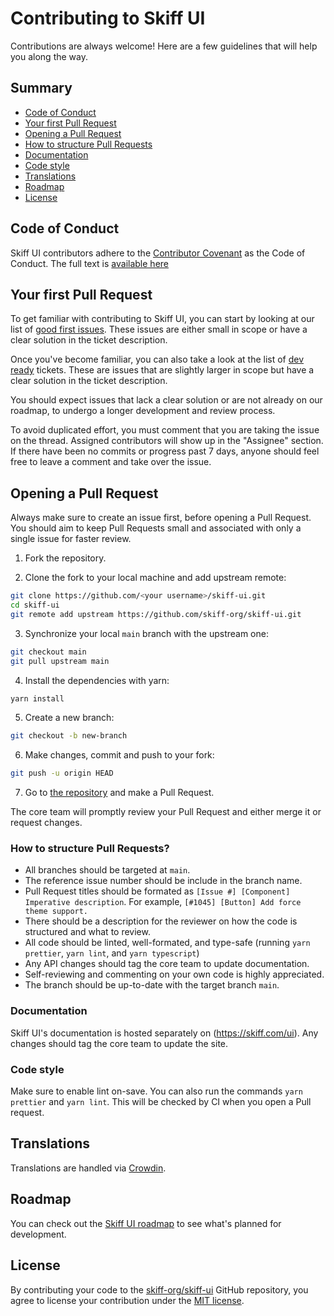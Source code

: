 # Contributing to Skiff UI

Contributions are always welcome! Here are a few guidelines that will help you along the way.

## Summary

- [Code of Conduct](#code-of-conduct)
- [Your first Pull Request](#your-first-pull-request)
- [Opening a Pull Request](#opening-a-pull-request)
- [How to structure Pull Requests](#how-to-structure-pull-requests)
- [Documentation](#documentation)
- [Code style](#code-style)
- [Translations](#translations)
- [Roadmap](#roadmap)
- [License](#license)

## Code of Conduct

Skiff UI contributors adhere to the [Contributor Covenant](https://www.contributor-covenant.org/) as the Code of Conduct. The full text is [available here](https://github.com/skiff-org/skiff-ui/CODE_OF_CONDUCT.md)

## Your first Pull Request

To get familiar with contributing to Skiff UI, you can start by looking at our list of [good first issues](https://github.com/skiff-org/skiff-ui/issues?q=is:open+is:issue+label:"good+first+issue"). These issues are either small in scope or have a clear solution in the ticket description.

Once you've become familiar, you can also take a look at the list of [dev ready](https://github.com/skiff-org/skiff-ui/issues?q=is:open+is:issue+label:"dev+ready") tickets. These are issues that are slightly larger in scope but have a clear solution in the ticket description.

You should expect issues that lack a clear solution or are not already on our roadmap, to undergo a longer development and review process.

To avoid duplicated effort, you must comment that you are taking the issue on the thread. Assigned contributors will show up in the "Assignee" section. If there have been no commits or progress past 7 days, anyone should feel free to leave a comment and take over the issue.

## Opening a Pull Request

Always make sure to create an issue first, before opening a Pull Request. You should aim to keep Pull Requests small and associated with only a single issue for faster review.

1. Fork the repository.

2. Clone the fork to your local machine and add upstream remote:

```sh
git clone https://github.com/<your username>/skiff-ui.git
cd skiff-ui
git remote add upstream https://github.com/skiff-org/skiff-ui.git
```

<!-- #default-branch-switch -->

3. Synchronize your local `main` branch with the upstream one:

```sh
git checkout main
git pull upstream main
```

4. Install the dependencies with yarn:

```sh
yarn install
```

5. Create a new branch:

```sh
git checkout -b new-branch
```

6. Make changes, commit and push to your fork:

```sh
git push -u origin HEAD
```

7. Go to [the repository](https://github.com/skif-org/skiff-ui) and make a Pull Request.

The core team will promptly review your Pull Request and either merge it or request changes.

### How to structure Pull Requests?
- All branches should be targeted at `main`.
- The reference issue number should be include in the branch name.
- Pull Request titles should be formated as `[Issue #] [Component] Imperative description`. For example, `[#1045] [Button] Add force theme support.`
- There should be a description for the reviewer on how the code is structured and what to review.
- All code should be linted, well-formated, and type-safe (running `yarn prettier`, `yarn lint`, and `yarn typescript`)
- Any API changes should tag the core team to update documentation.
- Self-reviewing and commenting on your own code is highly appreciated.
- The branch should be up-to-date with the target branch `main`. 

### Documentation

Skiff UI's documentation is hosted separately on (https://skiff.com/ui). Any changes should tag the core team to update the site.

### Code style

Make sure to enable lint on-save. You can also run the commands `yarn prettier` and `yarn lint`. This will be checked by CI when you open a Pull request.

## Translations

Translations are handled via [Crowdin](https://crowdin.com/project/skiff).

## Roadmap

You can check out the [Skiff UI roadmap](https://github.com/skiff-org/skiff-ui/projects/2) to see what's planned for development.

## License

By contributing your code to the [skiff-org/skiff-ui](https://github.com/skiff-org/skiff-ui) GitHub repository, you agree to license your contribution under the [MIT license](/LICENSE).